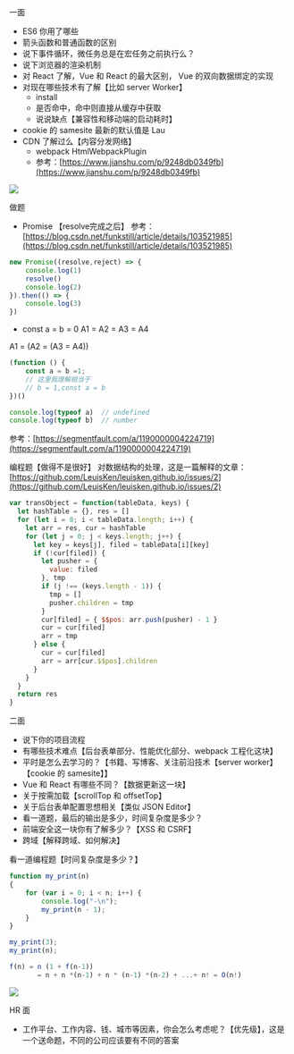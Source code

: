 一面
- ES6 你用了哪些
- 箭头函数和普通函数的区别
- 说下事件循环，微任务总是在宏任务之前执行么？
- 说下浏览器的渲染机制
- 对 React 了解，Vue 和 React 的最大区别， Vue 的双向数据绑定的实现
- 对现在哪些技术有了解【比如 server Worker】
  - install
  - 是否命中，命中则直接从缓存中获取
  - 说说缺点【兼容性和移动端的启动耗时】
- cookie 的 samesite 最新的默认值是 Lau
- CDN 了解过么【内容分发网络】
  - webpack HtmlWebpackPlugin
  - 参考：[https://www.jianshu.com/p/9248db0349fb](https://www.jianshu.com/p/9248db0349fb)


![](https://upload-images.jianshu.io/upload_images/1784460-1800a61c2de9b2c5.png?imageMogr2/auto-orient/strip%7CimageView2/2/w/1240)


做题
- Promise 【resolve完成之后】
参考：[https://blog.csdn.net/funkstill/article/details/103521985](https://blog.csdn.net/funkstill/article/details/103521985)

```js
new Promise((resolve,reject) => {
    console.log(1)
    resolve()
    console.log(2)
}).then(() => {
    console.log(3)
})
```
- const a = b = 0
A1 = A2 = A3 = A4

A1 = (A2 = (A3 = A4))
```js
(function () {
    const a = b =1;
    // 这里我理解相当于
    // b = 1,const a = b
})()

console.log(typeof a)  // undefined
console.log(typeof b)  // number
```
参考：[https://segmentfault.com/a/1190000004224719](https://segmentfault.com/a/1190000004224719)


编程题【做得不是很好】
对数据结构的处理，这是一篇解释的文章：[https://github.com/LeuisKen/leuisken.github.io/issues/2](https://github.com/LeuisKen/leuisken.github.io/issues/2)

```js
var transObject = function(tableData, keys) {
  let hashTable = {}, res = []
  for (let i = 0; i < tableData.length; i++) {
    let arr = res, cur = hashTable
    for (let j = 0; j < keys.length; j++) {
      let key = keys[j], filed = tableData[i][key]
      if (!cur[filed]) {
        let pusher = {
          value: filed
        }, tmp
        if (j !== (keys.length - 1)) {
          tmp = []
          pusher.children = tmp
        }
        cur[filed] = { $$pos: arr.push(pusher) - 1 }
        cur = cur[filed]
        arr = tmp
      } else {
        cur = cur[filed]
        arr = arr[cur.$$pos].children
      }
    }
  }
  return res
}
```


二面

- 说下你的项目流程
- 有哪些技术难点【后台表单部分、性能优化部分、webpack 工程化这块】
- 平时是怎么去学习的？【书籍、写博客、关注前沿技术【server worker】【cookie 的 samesite】】
- Vue 和 React 有哪些不同？【数据更新这一块】
- 关于按需加载【scrollTop 和 offsetTop】
- 关于后台表单配置思想相关【类似 JSON Editor】
- 看一道题，最后的输出是多少，时间复杂度是多少？
- 前端安全这一块你有了解多少？【XSS 和 CSRF】
- 跨域【解释跨域、如何解决】

看一道编程题【时间复杂度是多少？】
```js
function my_print(n)
{
    for (var i = 0; i < n; i++) {
        console.log("-\n");
        my_print(n - 1);
    }
}

my_print(3);
my_print(n);

f(n) = n (1 + f(n-1))
       = n + n *(n-1) + n * (n-1) *(n-2) + ...+ n! = O(n!)
```

![](https://upload-images.jianshu.io/upload_images/1784460-9112ef04c7e125c6.png?imageMogr2/auto-orient/strip%7CimageView2/2/w/1240)


HR 面
- 工作平台、工作内容、钱、城市等因素，你会怎么考虑呢？【优先级】，这是一个送命题，不同的公司应该要有不同的答案